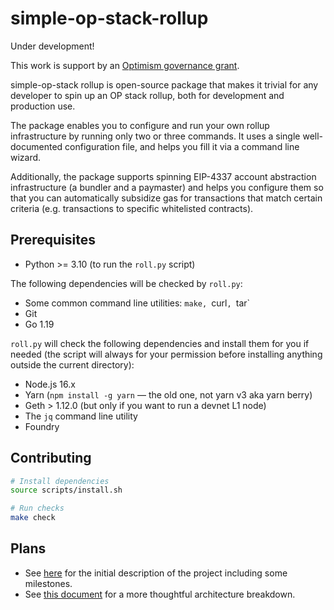 # simple-op-stack-rollup

Under development!

This work is support by an
[Optimism governance grant](https://app.charmverse.io/op-grants/proposals?id=a6e6bfb8-75bd-41bd-acb1-618c3c62e667).

simple-op-stack rollup is open-source package that makes it trivial for any
developer to spin up an OP stack rollup, both for development and production
use.

The package enables you to configure and run your own rollup infrastructure by
running only two or three commands. It uses a single well-documented
configuration file, and helps you fill it via a command line wizard.

Additionally, the package supports spinning EIP-4337 account abstraction
infrastructure (a bundler and a paymaster) and helps you configure them so that
you can automatically subsidize gas for transactions that match certain criteria
(e.g. transactions to specific whitelisted contracts).

## Prerequisites

- Python >= 3.10 (to run the `roll.py` script)

The following dependencies will be checked by `roll.py`:

- Some common command line utilities: `make, `curl`, `tar`
- Git
- Go 1.19

`roll.py` will check the following dependencies and install them for you if needed (the script will
always for your permission before installing anything outside the current directory):

- Node.js 16.x
- Yarn (`npm install -g yarn` — the old one, not yarn v3 aka yarn berry)
- Geth > 1.12.0 (but only if you want to run a devnet L1 node)
- The `jq` command line utility
- Foundry

## Contributing

```bash
# Install dependencies
source scripts/install.sh

# Run checks
make check
```

## Plans

- See [here](https://app.charmverse.io/op-grants/proposals?id=a6e6bfb8-75bd-41bd-acb1-618c3c62e667)
  for the initial description of the project including some milestones.
- See [this document](https://hackmd.io/@vitalizing/SJXw9Wbih) for a more thoughtful architecture breakdown.